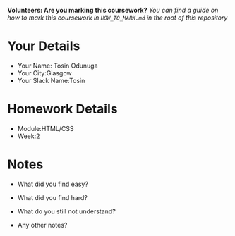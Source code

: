 <!--

The title for your pull request should be made in this format

CITY CLASS_NO - FIRST_NAME LAST_NAME - MODULE - WEEK_NO

For example,

London Class 7 - Chris Owen - HTML/CSS - Week 1

Please complete the details below this message

-->

**Volunteers: Are you marking this coursework?** _You can find a guide on how to mark this coursework in `HOW_TO_MARK.md` in the root of this repository_

# Your Details

- Your Name: Tosin Odunuga
- Your City:Glasgow
- Your Slack Name:Tosin

# Homework Details

- Module:HTML/CSS
- Week:2

# Notes

- What did you find easy?

- What did you find hard?

- What do you still not understand?

- Any other notes?
